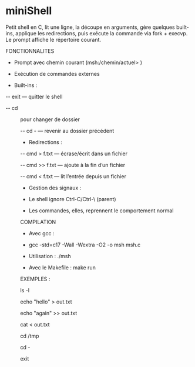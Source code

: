 # miniShell


Petit shell en C, lit une ligne, la découpe en arguments, gère quelques built-ins, applique les redirections, puis exécute la commande via fork + execvp. Le prompt affiche le répertoire courant.



FONCTIONNALITES

- Prompt avec chemin courant (msh:/chemin/actuel> )

- Exécution de commandes externes

- Built-ins :

 -- exit — quitter le shell

 -- cd <dir> pour changer de dossier

 -- cd - — revenir au dossier précédent

- Redirections :

 -- cmd > f.txt — écrase/écrit dans un fichier

 -- cmd >> f.txt — ajoute à la fin d’un fichier

 -- cmd < f.txt — lit l’entrée depuis un fichier

- Gestion des signaux :

- Le shell ignore Ctrl-C/Ctrl-\ (parent)

- Les commandes, elles, reprennent le comportement normal



COMPILATION

- Avec gcc : 
- gcc -std=c17 -Wall -Wextra -O2 -o msh msh.c

- Utilisation : 
./msh


- Avec le Makefile :
make run



EXEMPLES : 

ls -l

echo "hello" > out.txt

echo "again" >> out.txt

cat < out.txt

cd /tmp

cd -

exit



